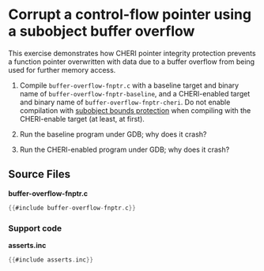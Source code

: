 # Corrupt a control-flow pointer using a subobject buffer overflow

This exercise demonstrates how CHERI pointer integrity protection prevents
a function pointer overwritten with data due to a buffer overflow from being
used for further memory access.

1. Compile `buffer-overflow-fnptr.c` with a baseline target and binary name
   of `buffer-overflow-fnptr-baseline`, and a CHERI-enabled target and binary
   name of `buffer-overflow-fnptr-cheri`. Do not enable compilation with
   [subobject bounds protection](../buffer-overflow-subobject) when compiling
   with the CHERI-enable target (at least, at first).

2. Run the baseline program under GDB; why does it crash?

3. Run the CHERI-enabled program under GDB; why does it crash?

## Source Files

**buffer-overflow-fnptr.c**
```C
{{#include buffer-overflow-fnptr.c}}
```

### Support code

**asserts.inc**
```C
{{#include asserts.inc}}
```
